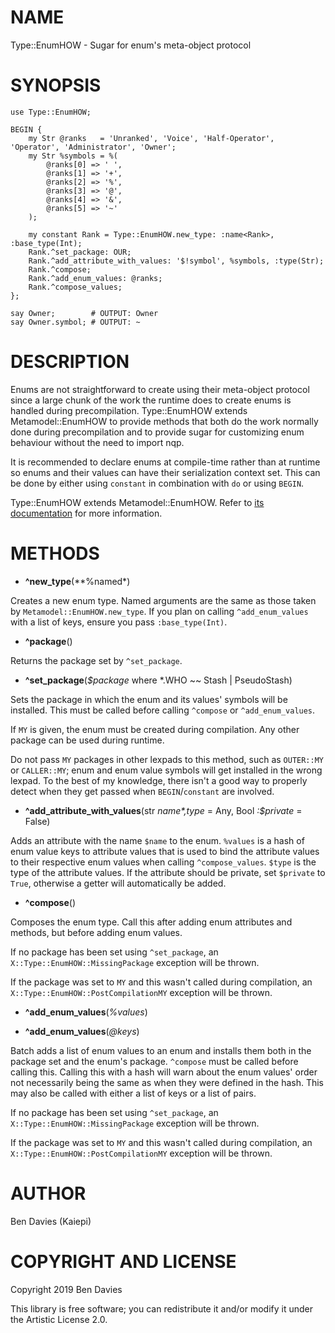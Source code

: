 NAME
====

Type::EnumHOW - Sugar for enum's meta-object protocol

SYNOPSIS
========

    use Type::EnumHOW;

    BEGIN {
        my Str @ranks   = 'Unranked', 'Voice', 'Half-Operator', 'Operator', 'Administrator', 'Owner';
        my Str %symbols = %(
            @ranks[0] => ' ',
            @ranks[1] => '+',
            @ranks[2] => '%',
            @ranks[3] => '@',
            @ranks[4] => '&',
            @ranks[5] => '~'
        );

        my constant Rank = Type::EnumHOW.new_type: :name<Rank>, :base_type(Int);
        Rank.^set_package: OUR;
        Rank.^add_attribute_with_values: '$!symbol', %symbols, :type(Str);
        Rank.^compose;
        Rank.^add_enum_values: @ranks;
        Rank.^compose_values;
    };

    say Owner;        # OUTPUT: Owner
    say Owner.symbol; # OUTPUT: ~

DESCRIPTION
===========

Enums are not straightforward to create using their meta-object protocol since a large chunk of the work the runtime does to create enums is handled during precompilation. Type::EnumHOW extends Metamodel::EnumHOW to provide methods that both do the work normally done during precompilation and to provide sugar for customizing enum behaviour without the need to import nqp.

It is recommended to declare enums at compile-time rather than at runtime so enums and their values can have their serialization context set. This can be done by either using `constant` in combination with `do` or using `BEGIN`.

Type::EnumHOW extends Metamodel::EnumHOW. Refer to [its documentation](https://docs.raku.org/type/Metamodel::EnumHOW) for more information.

METHODS
=======

  * **^new_type**(**%named*)

Creates a new enum type. Named arguments are the same as those taken by `Metamodel::EnumHOW.new_type`. If you plan on calling `^add_enum_values` with a list of keys, ensure you pass `:base_type(Int)`.

  * **^package**()

Returns the package set by `^set_package`.

  * **^set_package**(*$package* where *.WHO ~~ Stash | PseudoStash)

Sets the package in which the enum and its values' symbols will be installed. This must be called before calling `^compose` or `^add_enum_values`.

If `MY` is given, the enum must be created during compilation. Any other package can be used during runtime.

Do not pass `MY` packages in other lexpads to this method, such as `OUTER::MY` or `CALLER::MY`; enum and enum value symbols will get installed in the wrong lexpad. To the best of my knowledge, there isn't a good way to properly detect when they get passed when `BEGIN`/`constant` are involved.

  * **^add_attribute_with_values**(str *$name*, %values, Mu:U *:$type* = Any, Bool *:$private* = False)

Adds an attribute with the name `$name` to the enum. `%values` is a hash of enum value keys to attribute values that is used to bind the attribute values to their respective enum values when calling `^compose_values`. `$type` is the type of the attribute values. If the attribute should be private, set `$private` to `True`, otherwise a getter will automatically be added.

  * **^compose**()

Composes the enum type. Call this after adding enum attributes and methods, but before adding enum values.

If no package has been set using `^set_package`, an `X::Type::EnumHOW::MissingPackage` exception will be thrown.

If the package was set to `MY` and this wasn't called during compilation, an `X::Type::EnumHOW::PostCompilationMY` exception will be thrown.

  * **^add_enum_values**(*%values*)

  * **^add_enum_values**(*@keys*)

Batch adds a list of enum values to an enum and installs them both in the package set and the enum's package. `^compose` must be called before calling this. Calling this with a hash will warn about the enum values' order not necessarily being the same as when they were defined in the hash. This may also be called with either a list of keys or a list of pairs.

If no package has been set using `^set_package`, an `X::Type::EnumHOW::MissingPackage` exception will be thrown.

If the package was set to `MY` and this wasn't called during compilation, an `X::Type::EnumHOW::PostCompilationMY` exception will be thrown.

AUTHOR
======

Ben Davies (Kaiepi)

COPYRIGHT AND LICENSE
=====================

Copyright 2019 Ben Davies

This library is free software; you can redistribute it and/or modify it under the Artistic License 2.0.

